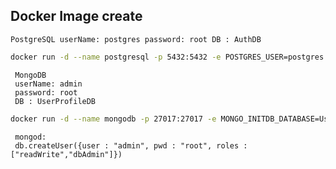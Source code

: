 ## Docker Image create

`PostgreSQL
 userName: postgres
 password: root
 DB : AuthDB
 `

```bash
docker run -d --name postgresql -p 5432:5432 -e POSTGRES_USER=postgres -e POSTGRES_PASSWORD=root -e POSTGRES_DB=AuthDB postgres:latest
```

     MongoDB
     userName: admin
     password: root
     DB : UserProfileDB

```bash
docker run -d --name mongodb -p 27017:27017 -e MONGO_INITDB_DATABASE=UserProfileDB -e MONGO_INITDB_ROOT_PASSWORD=root -e MONGO_INITDB_ROOT_USERNAME=admin mongo:latest
```

     mongod:
     db.createUser({user : "admin", pwd : "root", roles : ["readWrite","dbAdmin"]})